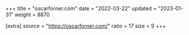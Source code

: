 +++
title = "oscarforner.com"
date = "2022-03-22"
updated = "2023-01-31"
weight = 8870

[extra]
source = "https://oscarforner.com/"
ratio = 17
size = 9
+++
